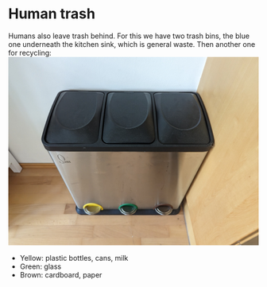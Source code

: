 # Human trash
Humans also leave trash behind.
For this we have two trash bins, the blue one underneath the kitchen sink, which is general waste.
Then another one for recycling:
![drawing](./assets/three_trash_bin.jpg)

- Yellow: plastic bottles, cans, milk 
- Green: glass
- Brown: cardboard, paper